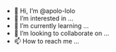 - 👋 Hi, I’m @apolo-lolo
- 👀 I’m interested in ...
- 🌱 I’m currently learning ...
- 💞️ I’m looking to collaborate on ...
- 📫 How to reach me ...

<!---
apolo-lolo/apolo-lolo is a ✨ special ✨ repository because its `README.md` (this file) appears on your GitHub profile.
You can click the Preview link to take a look at your changes.
--->
